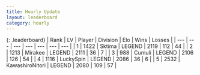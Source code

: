 ```yaml
---
title: Hourly Update
layout: leaderboard
category: hourly
---
```


{: .leaderboard}
| Rank | LV | Player | Division | Elo | Wins | Losses |
| --- | --- | --- | --- | --- | --- | --- |
| <span data-change="0">1</span> | 1422 | <span title="ID: 353063">Sktima</span> | LEGEND | <span data-change="13">2119</span> | <span data-change="2">112</span> | <span data-change="0">44</span> |
| <span data-change="1">2</span> | 1213 | <span title="ID: 416373">Mirakee</span> | LEGEND | <span data-change="7">2111</span> | <span data-change="1">36</span> | <span data-change="0">7</span> |
| <span data-change="-1">3</span> | 988 | <span title="ID: 294236">Cumuli</span> | LEGEND | <span data-change="0">2106</span> | <span data-change="0">126</span> | <span data-change="0">54</span> |
| <span data-change="0">4</span> | 1116 | <span title="ID: 498412">LuckySpin</span> | LEGEND | <span data-change="0">2086</span> | <span data-change="0">36</span> | <span data-change="0">6</span> |
| <span data-change="0">5</span> | 2532 | <span title="ID: 164871">KawashiroNitori</span> | LEGEND | <span data-change="0">2080</span> | <span data-change="0">109</span> | <span data-change="0">57</span> |